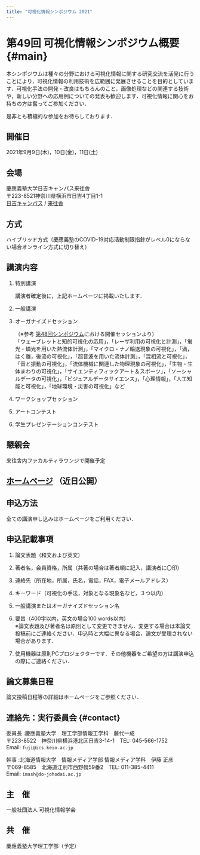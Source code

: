 ```yaml
---
title: "可視化情報シンポジウム 2021"
---
```


# 第49回 可視化情報シンポジウム概要 {#main}

本シンポジウムは種々の分野における可視化情報に関する研究交流を活発に行うことにより，可視化情報の利用技術を広範囲に発展させることを目的としています．可視化手法の開発・改良はもちろんのこと，画像処理などの関連する技術や，新しい分野への応用例についての発表も歓迎します．可視化情報に関心をお持ちの方は奮ってご参加ください．

是非とも積極的な参加をお待ちしております．

## 開催日

2021年9月9日(木)，10日(金)，11日(土)

## 会場

慶應義塾大学日吉キャンパス来往舎<br/>
〒223-8521神奈川県横浜市日吉4丁目1-1<br/>
[日吉キャンパス](http://www.hc.keio.ac.jp/ja/hiyoshi_campus/guide/) / [来往舎](https://lib-arts.hc.keio.ac.jp/ora/)

## 方式

ハイブリッド方式（慶應義塾のCOVID-19対応活動制限指針がレベル0にならない場合オンライン方式に切り替え）

## 講演内容

1. 特別講演

    講演者確定後に，上記ホームページに掲載いたします．

1. 一般講演

1. オーガナイズドセッション

    （※参考 <a href="https://www.vsj.jp/symp2020/">第48回シンポジウム</a>における開催セッションより）<br/>
    「ウェーブレットと知的可視化の応用」，「レーザ利用の可視化と計測」，「蛍光・燐光を用いた熱流体計測」，「マイクロ・ナノ輸送現象の可視化」，「渦，はく離，後流の可視化」，「超音波を用いた流体計測」，「混相流と可視化」，「音と振動の可視化」，「流体機械に関連した物理現象の可視化」，「生物・生体まわりの可視化」，「サイエンティフィックアート＆スポーツ」，「ソーシャルデータの可視化」，「ビジュアルデータサイエンス」，「心理情報」，「人工知能と可視化」，「地球環境・災害の可視化」など

1. ワークショップセッション
1. アートコンテスト
1. 学生プレゼンテーションコンテスト

## 懇親会

来往舎内ファカルティラウンジで開催予定

## [ホームページ](https://www.vsj.jp/symp2021/) （近日公開）

## 申込方法

全ての講演申し込みはホームページをご利用ください．

## 申込記載事項

1. 論文表題（和文および英文）

1. 著者名，会員資格，所属（共著の場合は著者順に記入，講演者に〇印）

1. 連絡先（所在地，所属，氏名，電話，FAX，電子メールアドレス）

1. キーワード（可視化の手法，対象となる現象名など，３つ以内）

1. 一般講演またはオーガナイズドセッション名

1. 要旨（400字以内，英文の場合100 words以内）<br/>
    ※論文表題及び著者名は原則として変更できません．変更する場合は本論文投稿前にご連絡ください．申込時と大幅に異なる場合，論文が受理されない場合があります．

1. 使用機器は原則PCプロジェクターです．その他機器をご希望の方は講演申込の際にご連絡ください．

## 論文募集日程

論文投稿日程等の詳細はホームページをご参照ください．

## 連絡先：実行委員会 {#contact}

委員長
:慶應義塾大学　理工学部情報工学科　藤代一成</br>
    〒223-8522　神奈川県横浜港北区日吉3-14-1　TEL: 045-566-1752<br/>
    Email: `fuji@ics.keio.ac.jp`

幹事
:北海道情報大学　情報メディア学部 情報メディア学科　伊藤 正彦</br>
    〒069-8585　北海道江別市西野幌59番2　TEL: 011-385-4411<br/>
    Email: `imash@do-johodai.ac.jp`

## 主　催

一般社団法人 可視化情報学会

## 共　催

慶應義塾大学理工学部（予定）
